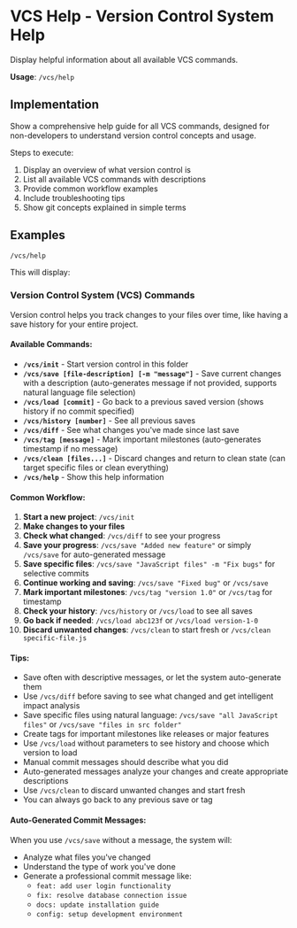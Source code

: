 # VCS Help - Version Control System Help

Display helpful information about all available VCS commands.

**Usage**: `/vcs/help`

## Implementation

Show a comprehensive help guide for all VCS commands, designed for non-developers to understand version control concepts and usage.

Steps to execute:
1. Display an overview of what version control is
2. List all available VCS commands with descriptions
3. Provide common workflow examples
4. Include troubleshooting tips
5. Show git concepts explained in simple terms

## Examples

```bash
/vcs/help
```

This will display:

### Version Control System (VCS) Commands

Version control helps you track changes to your files over time, like having a save history for your entire project.

#### Available Commands:

- **`/vcs/init`** - Start version control in this folder
- **`/vcs/save [file-description] [-m "message"]`** - Save current changes with a description (auto-generates message if not provided, supports natural language file selection)
- **`/vcs/load [commit]`** - Go back to a previous saved version (shows history if no commit specified)
- **`/vcs/history [number]`** - See all previous saves
- **`/vcs/diff`** - See what changes you've made since last save
- **`/vcs/tag [message]`** - Mark important milestones (auto-generates timestamp if no message)
- **`/vcs/clean [files...]`** - Discard changes and return to clean state (can target specific files or clean everything)
- **`/vcs/help`** - Show this help information

#### Common Workflow:

1. **Start a new project**: `/vcs/init`
2. **Make changes to your files**
3. **Check what changed**: `/vcs/diff` to see your progress
4. **Save your progress**: `/vcs/save "Added new feature"` or simply `/vcs/save` for auto-generated message
5. **Save specific files**: `/vcs/save "JavaScript files" -m "Fix bugs"` for selective commits
6. **Continue working and saving**: `/vcs/save "Fixed bug"` or `/vcs/save`
7. **Mark important milestones**: `/vcs/tag "version 1.0"` or `/vcs/tag` for timestamp
8. **Check your history**: `/vcs/history` or `/vcs/load` to see all saves
9. **Go back if needed**: `/vcs/load abc123f` or `/vcs/load version-1-0`
10. **Discard unwanted changes**: `/vcs/clean` to start fresh or `/vcs/clean specific-file.js`

#### Tips:

- Save often with descriptive messages, or let the system auto-generate them
- Use `/vcs/diff` before saving to see what changed and get intelligent impact analysis
- Save specific files using natural language: `/vcs/save "all JavaScript files"` or `/vcs/save "files in src folder"`
- Create tags for important milestones like releases or major features
- Use `/vcs/load` without parameters to see history and choose which version to load
- Manual commit messages should describe what you did
- Auto-generated messages analyze your changes and create appropriate descriptions
- Use `/vcs/clean` to discard unwanted changes and start fresh
- You can always go back to any previous save or tag

#### Auto-Generated Commit Messages:

When you use `/vcs/save` without a message, the system will:
- Analyze what files you've changed
- Understand the type of work you've done
- Generate a professional commit message like:
  - `feat: add user login functionality`
  - `fix: resolve database connection issue`
  - `docs: update installation guide`
  - `config: setup development environment`